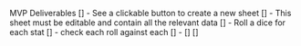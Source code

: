 MVP Deliverables
[] - See a clickable button to create a new sheet
[] - This sheet must be editable and contain all the relevant data
[] - Roll a dice for each stat
[] - check each roll against each 
[] - 
[]
[]